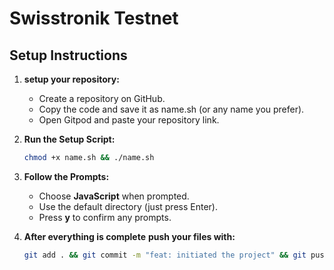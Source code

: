 # Swisstronik Testnet

## Setup Instructions

1. **setup your repository:**
   - Create a repository on GitHub.
   - Copy the code and save it as name.sh (or any name you prefer).
   - Open Gitpod and paste your repository link.
     
2. **Run the Setup Script:**

    ```sh
    chmod +x name.sh && ./name.sh
    ```

3. **Follow the Prompts:**

    - Choose **JavaScript** when prompted.
    - Use the default directory (just press Enter).
    - Press **y** to confirm any prompts.

4. **After everything is complete**
   **push your files with:**
   ```sh
   git add . && git commit -m "feat: initiated the project" && git push origin main
    ```
